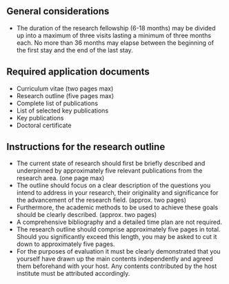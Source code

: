 ## General considerations

* The duration of the research fellowship (6-18 months) may be divided up into a maximum of three
visits lasting a minimum of three months each. No more than 36 months may elapse between
the beginning of the first stay and the end of the last stay.   

## Required application documents

* Curriculum vitae (two pages max)  
* Research outline (five pages max)  
* Complete list of publications  
* List of selected key publications  
* Key publications  
* Doctoral certificate  

## Instructions for the research outline

* The current state of research should first be briefly described and underpinned by approximately five
relevant publications from the research area. (one page max)  
* The outline should focus on a clear description of the questions you intend to address in your research,
their originality and significance for the advancement of the research field. (approx. two pages)  
* Furthermore, the academic methods to be used to achieve these goals should be clearly described. (approx. two pages)  
* A comprehensive bibliography and a detailed time plan are not required.
* The research outline should comprise approximately five pages in total. Should you significantly exceed this length, 
you may be asked to cut it down to approximately five pages.  
* For the purposes of evaluation it must be clearly demonstrated that you yourself have drawn up the main contents 
independently and agreed them beforehand with your host. Any contents contributed by the host institute must be 
attributed accordingly.  
